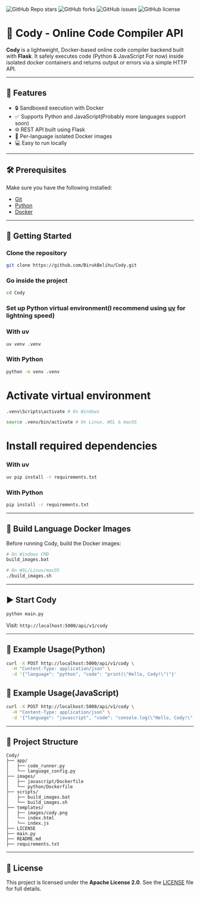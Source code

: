 ![GitHub Repo stars](https://img.shields.io/github/stars/BirukBelihu/Cody)
![GitHub forks](https://img.shields.io/github/forks/BirukBelihu/Cody)
![GitHub issues](https://img.shields.io/github/issues/BirukBelihu/Cody)
![GitHub license](https://img.shields.io/github/license/BirukBelihu/Cody)

# 🧠 Cody - Online Code Compiler API

**Cody** is a lightweight, Docker-based online code compiler backend built with **Flask**. It safely executes code (Python & JavaScript For now) inside isolated docker containers and returns output or errors via a simple HTTP API.

---

## 🚀 Features

- 🔒 Sandboxed execution with Docker
- ✅ Supports Python and JavaScript(Probably more languages support soon)
- 🌐 REST API built using Flask
- 🐳 Per-language isolated Docker images
- 💻 Easy to run locally

---

## 🛠️ Prerequisites

Make sure you have the following installed:

- [Git](https://git-scm.com/)
- [Python](https://www.python.org/)
- [Docker](https://www.docker.com/)

---

## 🔧 Getting Started

### Clone the repository

```bash
git clone https://github.com/BirukBelihu/Cody.git
```


### Go inside the project

```bash
cd Cody
```

### Set up Python virtual environment(I recommend using [uv](https://github.com/astral-sh/uv) for lightning speed)

### With uv

```bash
uv venv .venv
```

### With Python

```bash
python -m venv .venv
```

# Activate virtual environment

```bash
.venv\Scripts\activate # On Windows
```

```bash
source .venv/bin/activate # On Linux, WSL & macOS
```

# Install required dependencies

### With uv

```bash
uv pip install -r requirements.txt
```

### With Python

```bash
pip install -r requirements.txt
```

---

## 🐳 Build Language Docker Images

Before running Cody, build the Docker images:

```bash
# On Windows CMD
build_images.bat
```

```bash
# On WSL/Linux/macOS
./build_images.sh
```

---

## ▶️ Start Cody

```bash
python main.py
```

Visit: `http://localhost:5000/api/v1/cody`

---

## 🧪 Example Usage(Python)

```bash
curl -X POST http://localhost:5000/api/v1/cody \
  -H "Content-Type: application/json" \
  -d '{"language": "python", "code": "print(\"Hello, Cody!\")"}'
```

## 🧪 Example Usage(JavaScript)

```bash
curl -X POST http://localhost:5000/api/v1/cody \
  -H "Content-Type: application/json" \
  -d '{"language": "javascript", "code": "console.log(\"Hello, Cody!\")"}'
```

---

## 📂 Project Structure

```plaintext
Cody/
├── app/
│   ├── code_runner.py
│   └── language_config.py
├── images/
│   ├── javascript/Dockerfile
│   └── python/Dockerfile
├── scripts/
│   ├── build_images.bat
│   └── build_images.sh
├── templates/
│   ├── images/cody.png
│   └── index.html
│   └── index.js
├── LICENSE
├── main.py
├── README.md
├── requirements.txt
```

---

## 📄 License

This project is licensed under the **Apache License 2.0**. See the [LICENSE](LICENSE) file for full details.
